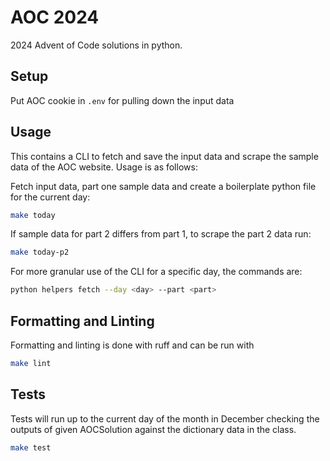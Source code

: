 # AOC 2024

2024 Advent of Code solutions in python.

## Setup
Put AOC cookie in `.env` for pulling down the input data

## Usage

This contains a CLI to fetch and save the input data and scrape the sample data of the AOC website.
Usage is as follows:

Fetch input data, part one sample data and create a boilerplate python file for the current day:
```bash
make today
```

If sample data for part 2 differs from part 1, to scrape the part 2 data run:
```bash
make today-p2
```

For more granular use of the CLI for a specific day, the commands are:
```bash
python helpers fetch --day <day> --part <part>
```

## Formatting and Linting

Formatting and linting is done with ruff and can be run with
```bash
make lint
```

## Tests

Tests will run up to the current day of the month in December checking the outputs of given AOCSolution against the dictionary data in the class.
```bash
make test
```